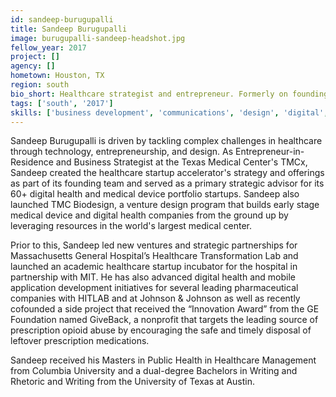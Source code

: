 ```yaml
---
id: sandeep-burugupalli
title: Sandeep Burugupalli
image: burugupalli-sandeep-headshot.jpg
fellow_year: 2017
project: []
agency: []
hometown: Houston, TX
region: south
bio_short: Healthcare strategist and entrepreneur. Formerly on founding teams of digital health and startup initiatives @TexasMedicalCenter, @MassGeneralHospital, @Johnson&Johnson
tags: ['south', '2017']
skills: ['business development', 'communications', 'design', 'digital', 'frontend development', 'policy', 'product', 'user experience']
---
```


Sandeep Burugupalli is driven by tackling complex challenges in healthcare through technology, entrepreneurship, and design. As Entrepreneur-in-Residence and Business Strategist at the Texas Medical Center's TMCx, Sandeep created the healthcare startup accelerator's strategy and offerings as part of its founding team and served as a primary strategic advisor for its 60+ digital health and medical device portfolio startups. Sandeep also launched TMC Biodesign, a venture design program that builds early stage medical device and digital health companies from the ground up by leveraging resources in the world's largest medical center.

Prior to this, Sandeep led new ventures and strategic partnerships for Massachusetts General Hospital’s Healthcare Transformation Lab and launched an academic healthcare startup incubator for the hospital in partnership with MIT. He has also advanced digital health and mobile application development initiatives for several leading pharmaceutical companies with HITLAB and at Johnson & Johnson as well as recently cofounded a side project that received the “Innovation Award” from the GE Foundation named GiveBack, a nonprofit that targets the leading source of prescription opioid abuse by encouraging the safe and timely disposal of leftover prescription medications.

Sandeep received his Masters in Public Health in Healthcare Management from Columbia University and a dual-degree Bachelors in Writing and Rhetoric and Writing from the University of Texas at Austin.
